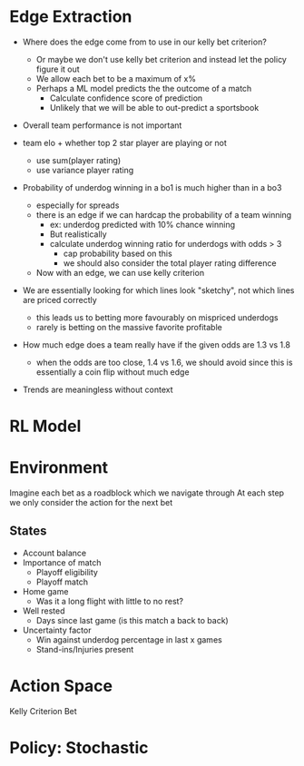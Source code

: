 
# Edge Extraction
- Where does the edge come from to use in our kelly bet criterion?
	- Or maybe we don't use kelly bet criterion and instead let the policy figure it out
	- We allow each bet to be a maximum of x% 
	- Perhaps a ML model predicts the the outcome of a match
		- Calculate confidence score of prediction
		- Unlikely that we will be able to out-predict a sportsbook


- Overall team performance is not important
- team elo + whether top 2 star player are playing or not
	- use sum(player rating)
	- use variance player rating
- Probability of underdog winning in a bo1 is much higher than in a bo3
	- especially for spreads
	- there is an edge if we can hardcap the probability of a team winning
		- ex: underdog predicted with 10% chance winning
		- But realistically 
		- calculate underdog winning ratio for underdogs with odds > 3
			- cap probability based on this
			- we should also consider the total player rating difference
	- Now with an edge, we can use kelly criterion
- We are essentially looking for which lines look "sketchy", not which lines are priced correctly
	- this leads us to betting more favourably on mispriced underdogs
	- rarely is betting on the massive favorite profitable


- How much edge does a team really have if the given odds are 1.3 vs 1.8
	- when the odds are too close, 1.4 vs 1.6, we should avoid since this is essentially a coin flip without much edge

- Trends are meaningless without context
# RL Model 
# Environment
Imagine each bet as a roadblock which we navigate through
At each step we only consider the action for the next bet

## States
- Account balance
- Importance of match
	- Playoff eligibility
	- Playoff match
- Home game
	- Was it a long flight with little to no rest?
- Well rested
	- Days since last game (is this match a back to back)
- Uncertainty factor
	- Win against underdog percentage in last x games
	- Stand-ins/Injuries present

# Action Space
Kelly Criterion Bet


# Policy: Stochastic